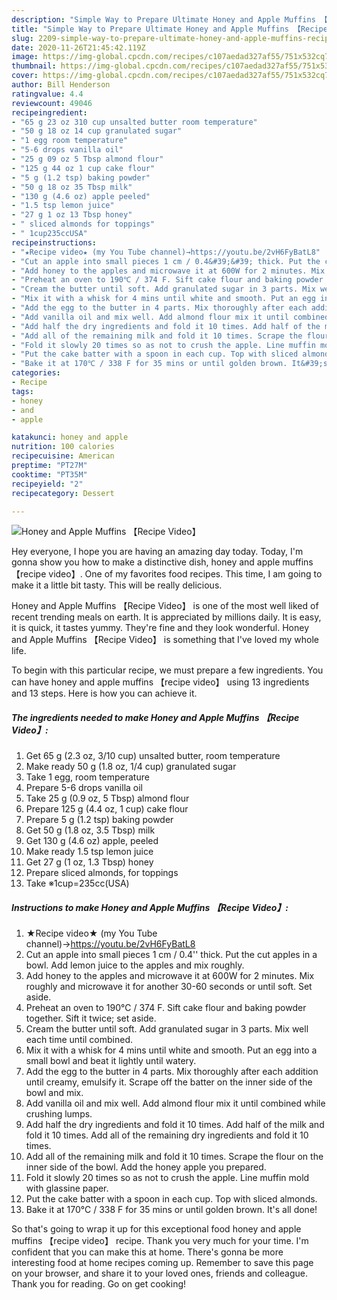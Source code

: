```yaml
---
description: "Simple Way to Prepare Ultimate Honey and Apple Muffins 【Recipe Video】"
title: "Simple Way to Prepare Ultimate Honey and Apple Muffins 【Recipe Video】"
slug: 2209-simple-way-to-prepare-ultimate-honey-and-apple-muffins-recipe-video
date: 2020-11-26T21:45:42.119Z
image: https://img-global.cpcdn.com/recipes/c107aedad327af55/751x532cq70/honey-and-apple-muffins-recipe-video-recipe-main-photo.jpg
thumbnail: https://img-global.cpcdn.com/recipes/c107aedad327af55/751x532cq70/honey-and-apple-muffins-recipe-video-recipe-main-photo.jpg
cover: https://img-global.cpcdn.com/recipes/c107aedad327af55/751x532cq70/honey-and-apple-muffins-recipe-video-recipe-main-photo.jpg
author: Bill Henderson
ratingvalue: 4.4
reviewcount: 49046
recipeingredient:
- "65 g 23 oz 310 cup unsalted butter room temperature"
- "50 g 18 oz 14 cup granulated sugar"
- "1 egg room temperature"
- "5-6 drops vanilla oil"
- "25 g 09 oz 5 Tbsp almond flour"
- "125 g 44 oz 1 cup cake flour"
- "5 g (1.2 tsp) baking powder"
- "50 g 18 oz 35 Tbsp milk"
- "130 g (4.6 oz) apple peeled"
- "1.5 tsp lemon juice"
- "27 g 1 oz 13 Tbsp honey"
- " sliced almonds for toppings"
- " 1cup235ccUSA"
recipeinstructions:
- "★Recipe video★ (my You Tube channel)→https://youtu.be/2vH6FyBatL8"
- "Cut an apple into small pieces 1 cm / 0.4&#39;&#39; thick. Put the cut apples in a bowl. Add lemon juice to the apples and mix roughly."
- "Add honey to the apples and microwave it at 600W for 2 minutes. Mix roughly and microwave it for another 30-60 seconds or until soft. Set aside."
- "Preheat an oven to 190℃ / 374 F. Sift cake flour and baking powder together. Sift it twice; set aside."
- "Cream the butter until soft. Add granulated sugar in 3 parts. Mix well each time until combined."
- "Mix it with a whisk for 4 mins until white and smooth. Put an egg into a small bowl and beat it lightly until watery."
- "Add the egg to the butter in 4 parts. Mix thoroughly after each addition until creamy, emulsify it. Scrape off the batter on the inner side of the bowl and mix."
- "Add vanilla oil and mix well. Add almond flour mix it until combined while crushing lumps."
- "Add half the dry ingredients and fold it 10 times. Add half of the milk and fold it 10 times. Add all of the remaining dry ingredients and fold it 10 times."
- "Add all of the remaining milk and fold it 10 times. Scrape the flour on the inner side of the bowl. Add the honey apple you prepared."
- "Fold it slowly 20 times so as not to crush the apple. Line muffin mold with glassine paper."
- "Put the cake batter with a spoon in each cup. Top with sliced almonds."
- "Bake it at 170℃ / 338 F for 35 mins or until golden brown. It&#39;s all done!"
categories:
- Recipe
tags:
- honey
- and
- apple

katakunci: honey and apple 
nutrition: 100 calories
recipecuisine: American
preptime: "PT27M"
cooktime: "PT35M"
recipeyield: "2"
recipecategory: Dessert

---
```



![Honey and Apple Muffins 【Recipe Video】](https://img-global.cpcdn.com/recipes/c107aedad327af55/751x532cq70/honey-and-apple-muffins-recipe-video-recipe-main-photo.jpg)

Hey everyone, I hope you are having an amazing day today. Today, I'm gonna show you how to make a distinctive dish, honey and apple muffins 【recipe video】. One of my favorites food recipes. This time, I am going to make it a little bit tasty. This will be really delicious.



Honey and Apple Muffins 【Recipe Video】 is one of the most well liked of recent trending meals on earth. It is appreciated by millions daily. It is easy, it is quick, it tastes yummy. They're fine and they look wonderful. Honey and Apple Muffins 【Recipe Video】 is something that I've loved my whole life.


To begin with this particular recipe, we must prepare a few ingredients. You can have honey and apple muffins 【recipe video】 using 13 ingredients and 13 steps. Here is how you can achieve it.

<!--inarticleads1-->

##### The ingredients needed to make Honey and Apple Muffins 【Recipe Video】:

1. Get 65 g (2.3 oz, 3/10 cup) unsalted butter, room temperature
1. Make ready 50 g (1.8 oz, 1/4 cup) granulated sugar
1. Take 1 egg, room temperature
1. Prepare 5-6 drops vanilla oil
1. Take 25 g (0.9 oz, 5 Tbsp) almond flour
1. Prepare 125 g (4.4 oz, 1 cup) cake flour
1. Prepare 5 g (1.2 tsp) baking powder
1. Get 50 g (1.8 oz, 3.5 Tbsp) milk
1. Get 130 g (4.6 oz) apple, peeled
1. Make ready 1.5 tsp lemon juice
1. Get 27 g (1 oz, 1.3 Tbsp) honey
1. Prepare  sliced almonds, for toppings
1. Take  ※1cup=235cc(USA)




<!--inarticleads2-->

##### Instructions to make Honey and Apple Muffins 【Recipe Video】:

1. ★Recipe video★ (my You Tube channel)→https://youtu.be/2vH6FyBatL8
1. Cut an apple into small pieces 1 cm / 0.4&#39;&#39; thick. Put the cut apples in a bowl. Add lemon juice to the apples and mix roughly.
1. Add honey to the apples and microwave it at 600W for 2 minutes. Mix roughly and microwave it for another 30-60 seconds or until soft. Set aside.
1. Preheat an oven to 190℃ / 374 F. Sift cake flour and baking powder together. Sift it twice; set aside.
1. Cream the butter until soft. Add granulated sugar in 3 parts. Mix well each time until combined.
1. Mix it with a whisk for 4 mins until white and smooth. Put an egg into a small bowl and beat it lightly until watery.
1. Add the egg to the butter in 4 parts. Mix thoroughly after each addition until creamy, emulsify it. Scrape off the batter on the inner side of the bowl and mix.
1. Add vanilla oil and mix well. Add almond flour mix it until combined while crushing lumps.
1. Add half the dry ingredients and fold it 10 times. Add half of the milk and fold it 10 times. Add all of the remaining dry ingredients and fold it 10 times.
1. Add all of the remaining milk and fold it 10 times. Scrape the flour on the inner side of the bowl. Add the honey apple you prepared.
1. Fold it slowly 20 times so as not to crush the apple. Line muffin mold with glassine paper.
1. Put the cake batter with a spoon in each cup. Top with sliced almonds.
1. Bake it at 170℃ / 338 F for 35 mins or until golden brown. It&#39;s all done!




So that's going to wrap it up for this exceptional food honey and apple muffins 【recipe video】 recipe. Thank you very much for your time. I'm confident that you can make this at home. There's gonna be more interesting food at home recipes coming up. Remember to save this page on your browser, and share it to your loved ones, friends and colleague. Thank you for reading. Go on get cooking!
